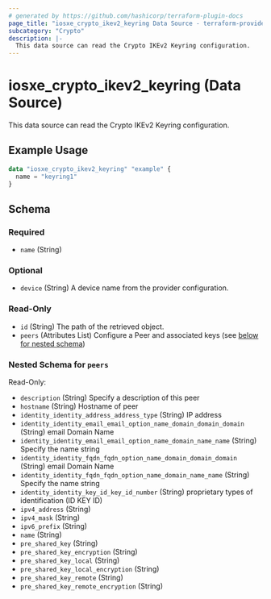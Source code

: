 ```yaml
---
# generated by https://github.com/hashicorp/terraform-plugin-docs
page_title: "iosxe_crypto_ikev2_keyring Data Source - terraform-provider-iosxe"
subcategory: "Crypto"
description: |-
  This data source can read the Crypto IKEv2 Keyring configuration.
---
```


# iosxe_crypto_ikev2_keyring (Data Source)

This data source can read the Crypto IKEv2 Keyring configuration.

## Example Usage

```terraform
data "iosxe_crypto_ikev2_keyring" "example" {
  name = "keyring1"
}
```

<!-- schema generated by tfplugindocs -->
## Schema

### Required

- `name` (String)

### Optional

- `device` (String) A device name from the provider configuration.

### Read-Only

- `id` (String) The path of the retrieved object.
- `peers` (Attributes List) Configure a Peer and associated keys (see [below for nested schema](#nestedatt--peers))

<a id="nestedatt--peers"></a>
### Nested Schema for `peers`

Read-Only:

- `description` (String) Specify a description of this peer
- `hostname` (String) Hostname of peer
- `identity_identity_address_address_type` (String) IP address
- `identity_identity_email_email_option_name_domain_domain_domain` (String) email Domain Name
- `identity_identity_email_email_option_name_domain_name_name` (String) Specify the name string
- `identity_identity_fqdn_fqdn_option_name_domain_domain_domain` (String) email Domain Name
- `identity_identity_fqdn_fqdn_option_name_domain_name_name` (String) Specify the name string
- `identity_identity_key_id_key_id_number` (String) proprietary types of identification (ID KEY ID)
- `ipv4_address` (String)
- `ipv4_mask` (String)
- `ipv6_prefix` (String)
- `name` (String)
- `pre_shared_key` (String)
- `pre_shared_key_encryption` (String)
- `pre_shared_key_local` (String)
- `pre_shared_key_local_encryption` (String)
- `pre_shared_key_remote` (String)
- `pre_shared_key_remote_encryption` (String)
